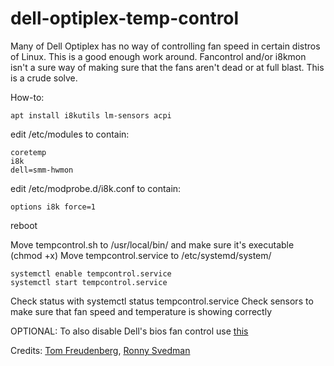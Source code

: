 # dell-optiplex-temp-control
Many of Dell Optiplex has no way of controlling fan speed in certain distros of Linux. This is a good enough work around.
Fancontrol and/or i8kmon isn't a sure way of making sure that the fans aren't dead or at full blast. This is a crude solve.

How-to:

```
apt install i8kutils lm-sensors acpi
```

edit /etc/modules to contain:
```
coretemp
i8k
dell=smm-hwmon
```

edit /etc/modprobe.d/i8k.conf to contain:
```
options i8k force=1
```

reboot

Move tempcontrol.sh to /usr/local/bin/ and make sure it's executable (chmod +x)
Move tempcontrol.service to /etc/systemd/system/

```
systemctl enable tempcontrol.service
systemctl start tempcontrol.service
```

Check status with systemctl status tempcontrol.service
Check sensors to make sure that fan speed and temperature is showing correctly

OPTIONAL: To also disable Dell's bios fan control use [this](https://github.com/mews-se/dell-bios-fan-control)

Credits: [Tom Freudenberg](https://github.com/TomFreudenberg), [Ronny Svedman](https://github.com/RonnySvedman)

